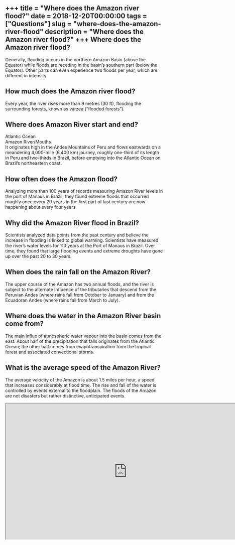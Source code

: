 +++
title = "Where does the Amazon river flood?"
date = 2018-12-20T00:00:00
tags = ["Questions"]
slug = "where-does-the-amazon-river-flood"
description = "Where does the Amazon river flood?"
+++
Where does the Amazon river flood?
----------------------------------

Generally, flooding occurs in the northern Amazon Basin (above the Equator) while floods are receding in the basin’s southern part (below the Equator). Other parts can even experience two floods per year, which are different in intensity.

How much does the Amazon river flood?
-------------------------------------

Every year, the river rises more than 9 metres (30 ft), flooding the surrounding forests, known as várzea (“flooded forests”).

Where does Amazon River start and end?
--------------------------------------

Atlantic Ocean  
Amazon River/Mouths  
It originates high in the Andes Mountains of Peru and flows eastwards on a meandering 4,000-mile (6,400 km) journey, roughly one-third of its length in Peru and two-thirds in Brazil, before emptying into the Atlantic Ocean on Brazil’s northeastern coast.

How often does the Amazon flood?
--------------------------------

Analyzing more than 100 years of records measuring Amazon River levels in the port of Manaus in Brazil, they found extreme floods that occurred roughly once every 20 years in the first part of last century are now happening about every four years.

Why did the Amazon River flood in Brazil?
-----------------------------------------

Scientists analyzed data points from the past century and believe the increase in flooding is linked to global warming. Scientists have measured the river’s water levels for 113 years at the Port of Manaus in Brazil. Over time, they found that large flooding events and extreme droughts have gone up over the past 20 to 30 years.

When does the rain fall on the Amazon River?
--------------------------------------------

The upper course of the Amazon has two annual floods, and the river is subject to the alternate influence of the tributaries that descend from the Peruvian Andes (where rains fall from October to January) and from the Ecuadoran Andes (where rains fall from March to July).

Where does the water in the Amazon River basin come from?
---------------------------------------------------------

The main influx of atmospheric water vapour into the basin comes from the east. About half of the precipitation that falls originates from the Atlantic Ocean; the other half comes from evapotranspiration from the tropical forest and associated convectional storms.

What is the average speed of the Amazon River?
----------------------------------------------

The average velocity of the Amazon is about 1.5 miles per hour, a speed that increases considerably at flood time. The rise and fall of the water is controlled by events external to the floodplain. The floods of the Amazon are not disasters but rather distinctive, anticipated events.

<iframe allow="accelerometer; autoplay; clipboard-write; encrypted-media; gyroscope; picture-in-picture" allowfullscreen="" class="__youtube_prefs__  epyt-is-override  no-lazyload" data-no-lazy="1" data-origheight="433" data-origwidth="770" data-skipgform_ajax_framebjll="" height="433" id="_ytid_51552" loading="lazy" src="https://www.youtube.com/embed/kXD9CzsJUwQ?enablejsapi=1&autoplay=0&cc_load_policy=0&cc_lang_pref=&iv_load_policy=1&loop=0&modestbranding=0&rel=1&fs=1&playsinline=0&autohide=2&theme=dark&color=red&controls=1&" title="YouTube player" width="770"></iframe>